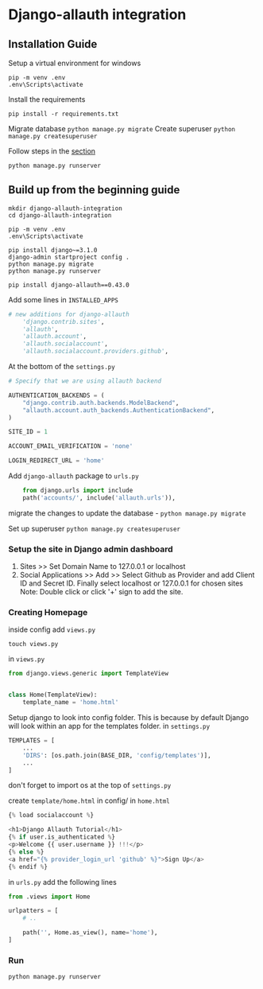 # Django-allauth integration

## Installation Guide

Setup a virtual environment
for windows

```
pip -m venv .env
.env\Scripts\activate
```

Install the requirements

```
pip install -r requirements.txt
```

Migrate database `python manage.py migrate`
Create superuser `python manage.py createsuperuser`

Follow steps in the [section](#-Setup-the-site-in-Django-admin-dashboard)

`python manage.py runserver`

## Build up from the beginning guide

```
mkdir django-allauth-integration
cd django-allauth-integration

pip -m venv .env
.env\Scripts\activate

pip install django~=3.1.0
django-admin startproject config .
python manage.py migrate
python manage.py runserver

pip install django-allauth==0.43.0
```

Add some lines in `INSTALLED_APPS`

```python
# new additions for django-allauth
    'django.contrib.sites',
    'allauth',
    'allauth.account',
    'allauth.socialaccount',
    'allauth.socialaccount.providers.github',
```

At the bottom of the `settings.py`

```python
# Specify that we are using allauth backend

AUTHENTICATION_BACKENDS = (
    "django.contrib.auth.backends.ModelBackend",
    "allauth.account.auth_backends.AuthenticationBackend",
)

SITE_ID = 1

ACCOUNT_EMAIL_VERIFICATION = 'none'

LOGIN_REDIRECT_URL = 'home'
```

Add `django-allauth` package to `urls.py`

```python
    from django.urls import include
    path('accounts/', include('allauth.urls')),
```

migrate the changes to update the database - `python manage.py migrate`

Set up superuser
`python manage.py createsuperuser`

### Setup the site in Django admin dashboard

1. Sites >> Set Domain Name to 127.0.0.1 or localhost
2. Social Applications >> Add >> Select Github as Provider and add Client ID and Secret ID. Finally select localhost or 127.0.0.1 for chosen sites
   Note: Double click or click '+' sign to add the site.

### Creating Homepage

inside config add `views.py`

```
touch views.py
```

in `views.py`

```python
from django.views.generic import TemplateView


class Home(TemplateView):
    template_name = 'home.html'
```

Setup django to look into config folder. This is because by default Django will look within an app for the templates folder.
in `settings.py`

```python
TEMPLATES = [
    ...
    'DIRS': [os.path.join(BASE_DIR, 'config/templates')],
    ...
]
```

don't forget to import os at the top of `settings.py`

create `template/home.html` in config/
in `home.html`

```python
{% load socialaccount %}

<h1>Django Allauth Tutorial</h1>
{% if user.is_authenticated %}
<p>Welcome {{ user.username }} !!!</p>
{% else %}
<a href="{% provider_login_url 'github' %}">Sign Up</a>
{% endif %}
```

in `urls.py` add the following lines

```python
from .views import Home

urlpatters = [
    # ..

    path('', Home.as_view(), name='home'),
]
```

### Run

`python manage.py runserver`
